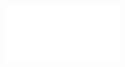 ![Proposition 197. This Kingdom, although visible with a world dominion, is also necessarily spiritual.](Proposition%20197.%20This%20Kingdom,%20although%20visible%20with%20a%20world%20dominion,%20is%20also%20necessarily%20spiritual..md)